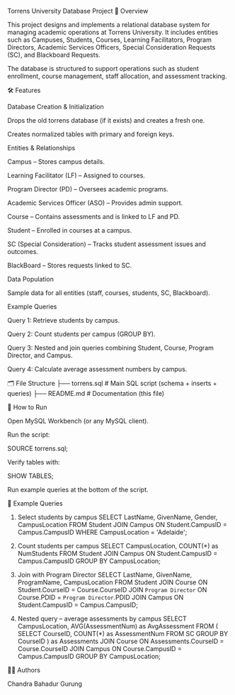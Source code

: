 Torrens University Database Project
📌 Overview

This project designs and implements a relational database system for managing academic operations at Torrens University.
It includes entities such as Campuses, Students, Courses, Learning Facilitators, Program Directors, Academic Services Officers, Special Consideration Requests (SC), and Blackboard Requests.

The database is structured to support operations such as student enrollment, course management, staff allocation, and assessment tracking.

🛠️ Features

Database Creation & Initialization

Drops the old torrens database (if it exists) and creates a fresh one.

Creates normalized tables with primary and foreign keys.

Entities & Relationships

Campus – Stores campus details.

Learning Facilitator (LF) – Assigned to courses.

Program Director (PD) – Oversees academic programs.

Academic Services Officer (ASO) – Provides admin support.

Course – Contains assessments and is linked to LF and PD.

Student – Enrolled in courses at a campus.

SC (Special Consideration) – Tracks student assessment issues and outcomes.

BlackBoard – Stores requests linked to SC.

Data Population

Sample data for all entities (staff, courses, students, SC, Blackboard).

Example Queries

Query 1: Retrieve students by campus.

Query 2: Count students per campus (GROUP BY).

Query 3: Nested and join queries combining Student, Course, Program Director, and Campus.

Query 4: Calculate average assessment numbers by campus.

🗂️ File Structure
├── torrens.sql        # Main SQL script (schema + inserts + queries)
├── README.md          # Documentation (this file)

🚀 How to Run

Open MySQL Workbench (or any MySQL client).

Run the script:

SOURCE torrens.sql;


Verify tables with:

SHOW TABLES;


Run example queries at the bottom of the script.

📖 Example Queries
1. Select students by campus
SELECT LastName, GivenName, Gender, CampusLocation 
FROM Student 
JOIN Campus ON Student.CampusID = Campus.CampusID 
WHERE CampusLocation = 'Adelaide';

2. Count students per campus
SELECT CampusLocation, COUNT(*) as NumStudents 
FROM Student 
JOIN Campus ON Student.CampusID = Campus.CampusID 
GROUP BY CampusLocation;

3. Join with Program Director
SELECT LastName, GivenName, ProgramName, CampusLocation 
FROM Student 
JOIN Course ON Student.CourseID = Course.CourseID 
JOIN `Program Director` ON Course.PDID = `Program Director`.PDID 
JOIN Campus ON Student.CampusID = Campus.CampusID;

4. Nested query – average assessments by campus
SELECT CampusLocation, AVG(AssessmentNum) as AvgAssessment 
FROM (
    SELECT CourseID, COUNT(*) as AssessmentNum 
    FROM SC 
    GROUP BY CourseID
) as Assessments 
JOIN Course ON Assessments.CourseID = Course.CourseID 
JOIN Campus ON Course.CampusID = Campus.CampusID 
GROUP BY CampusLocation;

👨‍💻 Authors

Chandra Bahadur Gurung
